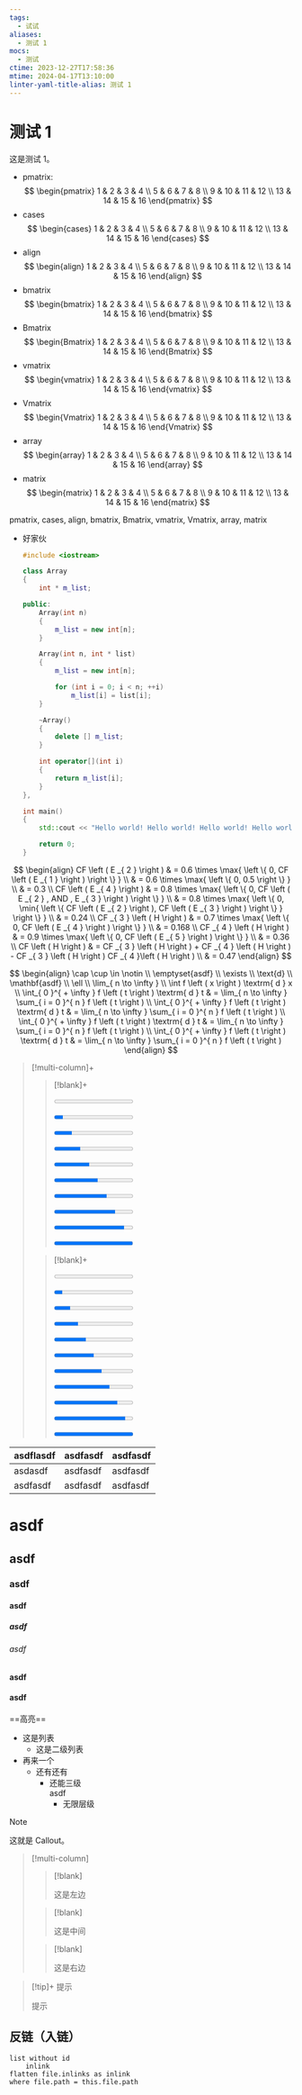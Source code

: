 ```yaml
---
tags:
  - 试试
aliases:
  - 测试 1
mocs:
  - 测试
ctime: 2023-12-27T17:58:36
mtime: 2024-04-17T13:10:00
linter-yaml-title-alias: 测试 1
---
```


# 测试 1

这是测试 1。

- pmatrix:
	$$
	\begin{pmatrix}
	1 & 2 & 3 & 4 \\
	5 & 6 & 7 & 8 \\
	9 & 10 & 11 & 12 \\
	13 & 14 & 15 & 16
	\end{pmatrix}
	$$
- cases
	$$
	\begin{cases}
	1 & 2 & 3 & 4 \\
	5 & 6 & 7 & 8 \\
	9 & 10 & 11 & 12 \\
	13 & 14 & 15 & 16
	\end{cases}
	$$
- align
	$$
	\begin{align}
	1 & 2 & 3 & 4 \\
	5 & 6 & 7 & 8 \\
	9 & 10 & 11 & 12 \\
	13 & 14 & 15 & 16
	\end{align}
	$$
- bmatrix
	$$
	\begin{bmatrix}
	1 & 2 & 3 & 4 \\
	5 & 6 & 7 & 8 \\
	9 & 10 & 11 & 12 \\
	13 & 14 & 15 & 16
	\end{bmatrix}
	$$
- Bmatrix
	$$
	\begin{Bmatrix}
	1 & 2 & 3 & 4 \\
	5 & 6 & 7 & 8 \\
	9 & 10 & 11 & 12 \\
	13 & 14 & 15 & 16
	\end{Bmatrix}
	$$
- vmatrix
	$$
	\begin{vmatrix}
	1 & 2 & 3 & 4 \\
	5 & 6 & 7 & 8 \\
	9 & 10 & 11 & 12 \\
	13 & 14 & 15 & 16
	\end{vmatrix}
	$$
- Vmatrix
	$$
	\begin{Vmatrix}
	1 & 2 & 3 & 4 \\
	5 & 6 & 7 & 8 \\
	9 & 10 & 11 & 12 \\
	13 & 14 & 15 & 16
	\end{Vmatrix}
	$$
- array
	$$
	\begin{array}
	1 & 2 & 3 & 4 \\
	5 & 6 & 7 & 8 \\
	9 & 10 & 11 & 12 \\
	13 & 14 & 15 & 16
	\end{array}
	$$
- matrix
	$$
	\begin{matrix}
	1 & 2 & 3 & 4 \\
	5 & 6 & 7 & 8 \\
	9 & 10 & 11 & 12 \\
	13 & 14 & 15 & 16
	\end{matrix}
	$$

pmatrix, cases, align, bmatrix, Bmatrix, vmatrix, Vmatrix, array, matrix

- 好家伙

	```cpp
	#include <iostream>
	
	class Array
	{
		int * m_list;
	
	public:
		Array(int n)
		{
			m_list = new int[n];
		}

		Array(int n, int * list)
		{
			m_list = new int[n];

			for (int i = 0; i < n; ++i)
				m_list[i] = list[i];
		}

		~Array()
		{
			delete [] m_list;
		}

		int operator[](int i)
		{
			return m_list[i];
		}
	},
	
	int main()
	{
		std::cout << "Hello world! Hello world! Hello world! Hello world! Hello world! Hello world! Hello world!" << std::endl;
	
		return 0;
	}
	```

$$
\begin{align}
CF \left ( E _{ 2 } \right ) & = 0.6 \times \max{ \left \{ 0, CF \left ( E _{ 1 } \right ) \right \} } \\
& = 0.6 \times \max{ \left \{ 0, 0.5 \right \} } \\
& = 0.3 \\
CF \left ( E _{ 4 } \right ) & = 0.8 \times \max{ \left \{ 0, CF \left ( E _{ 2 } , AND , E _{ 3 } \right ) \right \} } \\
& = 0.8 \times \max{ \left \{ 0, \min{ \left \{ CF \left ( E _{ 2 } \right ), CF \left ( E _{ 3 } \right ) \right \} } \right \} } \\
& = 0.24 \\
CF _{ 3 } \left ( H \right ) & = 0.7 \times \max{ \left \{ 0, CF \left ( E _{ 4 } \right ) \right \} } \\
& = 0.168 \\
CF _{ 4 } \left ( H \right ) & = 0.9 \times \max{ \left \{ 0, CF \left ( E _{ 5 } \right ) \right \} } \\
& = 0.36 \\
CF \left ( H \right ) & = CF _{ 3 } \left ( H \right ) + CF _{ 4 } \left ( H \right ) - CF _{ 3 } \left ( H \right ) CF _{ 4 }\left ( H \right ) \\
& = 0.47
\end{align}
$$

$$
\begin{align}
\cap \cup \in \notin  \\
\emptyset{asdf} \\
\exists \\
\text{d} \\
\mathbf{asdf} \\
\ell \\
\lim_{ n \to \infty } \\
\int f \left ( x \right ) \textrm{ d } x \\
\int_{ 0 }^{ + \infty } f \left ( t \right ) \textrm{ d } t & = \lim_{ n \to \infty } \sum_{ i = 0 }^{ n } f \left ( t \right ) \\
\int_{ 0 }^{ + \infty } f \left ( t \right ) \textrm{ d } t & = \lim_{ n \to \infty } \sum_{ i = 0 }^{ n } f \left ( t \right ) \\
\int_{ 0 }^{ + \infty } f \left ( t \right ) \textrm{ d } t & = \lim_{ n \to \infty } \sum_{ i = 0 }^{ n } f \left ( t \right ) \\
\int_{ 0 }^{ + \infty } f \left ( t \right ) \textrm{ d } t & = \lim_{ n \to \infty } \sum_{ i = 0 }^{ n } f \left ( t \right )
\end{align}
$$

> [!multi-column]+
>
> > [!blank]+
> >
> > <progress max=100 value=0></progress>
> >
> > <progress max=100 value=11.1111111111></progress>
> >
> > <progress max=100 value=22.2222222222></progress>
> >
> > <progress max=100 value=33.3333333333></progress>
> >
> > <progress max=100 value=44.4444444444></progress>
> >
> > <progress max=100 value=55.5555555555></progress>
> >
> > <progress max=100 value=66.6666666666></progress>
> >
> > <progress max=100 value=77.7777777777></progress>
> >
> > <progress max=100 value=88.8888888888></progress>
> >
> > <progress max=100 value=99.9999999999></progress>
>
> > [!blank]+
> >
> > <progress max=100 value=0></progress>
> >
> > <progress max=100 value=10></progress>
> >
> > <progress max=100 value=20></progress>
> >
> > <progress max=100 value=30></progress>
> >
> > <progress max=100 value=40></progress>
> >
> > <progress max=100 value=50></progress>
> >
> > <progress max=100 value=60></progress>
> >
> > <progress max=100 value=70></progress>
> >
> > <progress max=100 value=80></progress>
> >
> > <progress max=100 value=90></progress>
> >
> > <progress max=100 value=100></progress>

| asdflasdf | asdfasdf | asdfasdf |
| --------- | -------- | -------- |
| asdasdf   | asdfasdf | asdfasdf |
| asdfasdf  | asdfasdf | asdfasdf |

# asdf

## asdf

### asdf

#### asdf

##### asdf

###### asdf

**asdf**

#### asdf

==高亮==

- 这是列表
	- 这是二级列表
- 再来一个
	- 还有还有
		- 还能三级  
		  asdf
			- 无限层级

> [!note]
>
> 这就是 Callout。

> [!multi-column]
>
> > [!blank]
> >
> > 这是左边
>
> > [!blank]
> >
> > 这是中间
>
> > [!blank]
> >
> > 这是右边

> [!tip]+ 提示
>
> 提示

## 反链（入链）

```dataview
list without id
	inlink
flatten file.inlinks as inlink
where file.path = this.file.path
````
